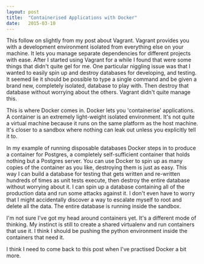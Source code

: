 ```yaml
---
layout: post
title:  "Containerised Applications with Docker"
date:   2015-03-10
---
```

This follow on slightly from my post about Vagrant. Vagrant provides you with a development environment isolated from everything else on your machine. It lets you manage separate dependencies for different projects with ease. After I started using Vagrant for a while I found that were some things that didn't quite gel for me. One particular niggling issue was that I wanted to easily spin up and destroy databases for developing, and testing. It seemed lie it should be possible to type a single command and be given a brand new, completely isolated, database to play with. Then destroy that database without worrying about the others. Vagrant didn't quite manage this.

This is where Docker comes in. Docker lets you 'containerise' applications. A container is an extremely light-weight isolated environment. It's not quite a virtual machine because it runs on the same platform as the host machine. It's closer to a sandbox where nothing can leak out unless you explicitly tell it to.

In my example of running disposable databases Docker steps in to produce a container for Postgres, a completely self-sufficient container that holds nothing but a Postgres server. You can use Docker to spin up as many copies of the container as you like, destroying them is just as easy. This way I can build a database for testing that gets written and re-written hundreds of times as unit tests execute, then destroy the entire database without worrying about it. I can spin up a database containing all of the production data and run some attacks against it. I don't even have to worry that I might accidentally discover a way to escalate myself to root and delete all the data. The entire database is running inside the sandbox.

I'm not sure I've got my head around containers yet. It's a different mode of thinking. My instinct is still to create a shared virtualenv and run containers that use it. I think I should be pushing the python environment inside the containers that need it.

I think I need to come back to this post when I've practised Docker a bit more.